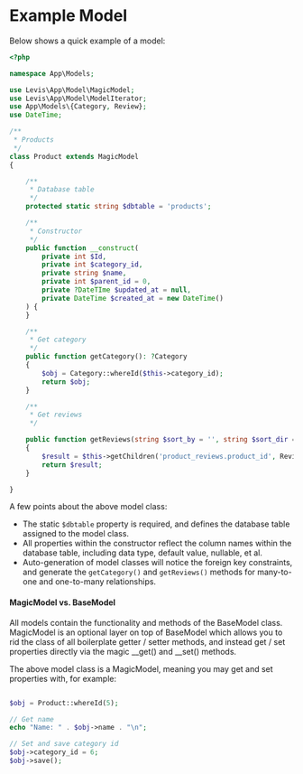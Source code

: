 
# Example Model

Below shows a quick example of a model:

~~~php
<?php

namespace App\Models;

use Levis\App\Model\MagicModel;
use Levis\App\Model\ModelIterator;
use App\Models\{Category, Review};
use DateTime;

/**
 * Products
 */
class Product extends MagicModel
{

    /**
     * Database table
     */
    protected static string $dbtable = 'products';

    /**
     * Constructor
     */
    public function __construct(
        private int $Id,
        private int $category_id,
        private string $name,
        private int $parent_id = 0,
        private ?DateTIme $updated_at = null,
        private DateTime $created_at = new DateTime()
    ) {
    }

    /**
     * Get category
     */
    public function getCategory(): ?Category
    {
        $obj = Category::whereId($this->category_id);
        return $obj;
    }

    /**
     * Get reviews
     */

    public function getReviews(string $sort_by = '', string $sort_dir = '', int $limit = 0, int $offset = 0):ModelIterator
    {
        $result = $this->getChildren('product_reviews.product_id', Review::class, $sort_by, $sort_dir, $limit, $offset);
        return $result;
    }

}
~~~

A few points about the above model class:

* The static `$dbtable` property is required, and defines the database table assigned to the model class.
* All properties within the constructor reflect the column names within the database table, including data type, default value, nullable, et al.
* Auto-generation of model classes will notice the foreign key constraints, and generate the `getCategory()` and `getReviews()` methods for many-to-one and one-to-many relationships.


#### MagicModel vs. BaseModel

All models contain the functionality and methods of the BaseModel class.  MagicModel is an optional layer on top of BaseModel which allows you to rid the class of all boilerplate getter / setter methods, and instead get / set properties directly via the magic __get() and __set() methods.

The above model class is a MagicModel, meaning you may get and set properties with, for example:

~~~php

$obj = Product::whereId(5);

// Get name
echo "Name: " . $obj->name . "\n";

// Set and save category id
$obj->category_id = 6;
$obj->save();
~~~




